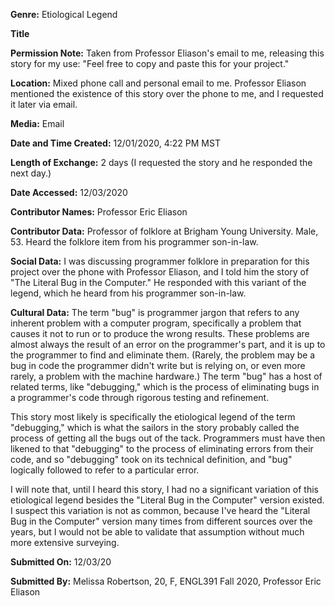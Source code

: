 **Genre:** Etiological Legend

**Title** 

**Permission Note:** Taken from Professor Eliason's email to me, releasing this story for my use: "Feel free to copy and paste this for your project."

**Location:** Mixed phone call and personal email to me. Professor Eliason mentioned the existence of this story over the phone to me, and I requested it later via email.

**Media:** Email

**Date and Time Created:** 12/01/2020, 4:22 PM MST

**Length of Exchange:** 2 days (I requested the story and he responded the next day.)

**Date Accessed:** 12/03/2020

**Contributor Names:** Professor Eric Eliason

**Contributor Data:** Professor of folklore at Brigham Young University. Male, 53. Heard the folklore item from his programmer son-in-law.

**Social Data:** I was discussing programmer folklore in preparation for this project over the phone with Professor Eliason, and I told him the story of "The Literal Bug in the Computer." He responded with this variant of the legend, which he heard from his programmer son-in-law.

**Cultural Data:** The term "bug" is programmer jargon that refers to any inherent problem with a computer program, specifically a problem that causes it not to run or to produce the wrong results. These problems are almost always the result of an error on the programmer's part, and it is up to the programmer to find and eliminate them. (Rarely, the problem may be a bug in code the programmer didn't write but is relying on, or even more rarely, a problem with the machine hardware.) The term "bug" has a host of related terms, like "debugging," which is the process of eliminating bugs in a programmer's code through rigorous testing and refinement. 

This story most likely is specifically the etiological legend of the term "debugging," which is what the sailors in the story probably called the process of getting all the bugs out of the tack. Programmers must have then likened to that "debugging" to the process of eliminating errors from their code, and so "debugging" took on its technical definition, and "bug" logically followed to refer to a particular error. 

I will note that, until I heard this story, I had no a significant variation of this etiological legend besides the "Literal Bug in the Computer" version existed. I suspect this variation is not as common, because I've heard the "Literal Bug in the Computer" version many times from different sources over the years, but I would not be able to validate that assumption without much more extensive surveying.

**Submitted On:** 12/03/20

**Submitted By:** Melissa Robertson, 20, F, ENGL391 Fall 2020, Professor Eric Eliason
